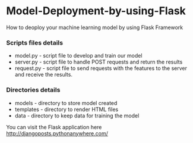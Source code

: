 # Model-Deployment-by-using-Flask
How to deoploy your machine learning model by using Flask Framework

### Scripts files details

- model.py - script file to develop and train our model
- server.py -  script file to handle POST requests and return the results
- request.py -  script file to send requests with the features to the server and receive the results.

### Directories details

- models - directory to store model created
- templates - directory to render HTML  files
- data  - directory to keep data for training the model

You can visit the Flask application here http://djangoposts.pythonanywhere.com/


